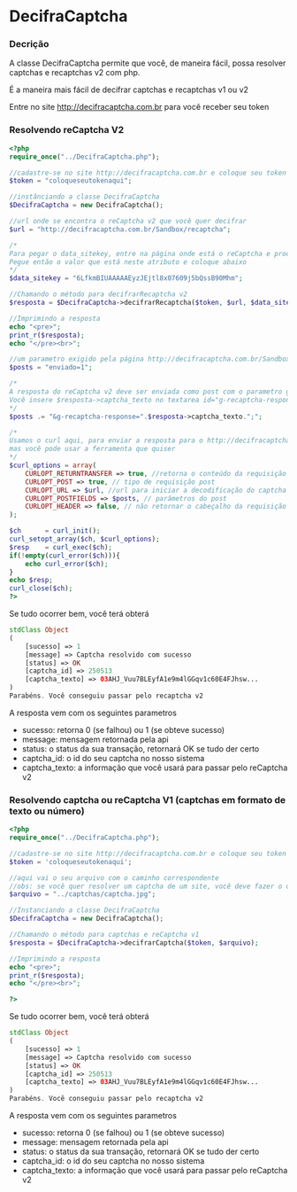 # DecifraCaptcha

### Decrição
A classe DecifraCaptcha permite que você, de maneira fácil, possa resolver captchas e recaptchas v2 com php.

É a maneira mais fácil de decifrar captchas e recaptchas v1 ou v2

Entre no site http://decifracaptcha.com.br para você receber seu token

### Resolvendo reCaptcha V2
```php
<?php 
require_once("../DecifraCaptcha.php");

//cadastre-se no site http://decifracaptcha.com.br e coloque seu token aqui
$token = "coloqueseutokenaqui"; 

//instânciando a classe DecifraCaptcha
$DecifraCaptcha = new DecifraCaptcha();  

//url onde se encontra o reCaptcha v2 que você quer decifrar
$url = "http://decifracaptcha.com.br/Sandbox/recaptcha"; 

/* 
Para pegar o data_sitekey, entre na página onde está o reCaptcha e procure por "data_sitekey". 
Pegue então o valor que está neste atributo e coloque abaixo
*/
$data_sitekey = "6LfkmBIUAAAAAEyzJEjtl8x07609j5bQssB90Mhm"; 

//Chamando o método para decifrarRecaptcha v2
$resposta = $DecifraCaptcha->decifrarRecaptcha($token, $url, $data_sitekey);

//Imprimindo a resposta
echo "<pre>";
print_r($resposta);
echo "</pre><br>";

//um parametro exigido pela página http://decifracaptcha.com.br/Sandbox/recaptcha para validar o captcha
$posts = "enviado=1"; 

/*	
A resposta do reCaptcha v2 deve ser enviada como post com o parametro g-recaptcha-response
Você insere $resposta->captcha_texto no textarea id="g-recaptcha-response" ou envia este parametro como post
*/
$posts .= "&g-recaptcha-response=".$resposta->captcha_texto.";"; 

/*	
Usamos o curl aqui, para enviar a resposta para o http://decifracaptcha.com.br/Sandbox/recaptcha
mas você pode usar a ferramenta que quiser
*/
$curl_options = array(
    CURLOPT_RETURNTRANSFER => true, //retorna o conteúdo da requisição via curl
    CURLOPT_POST => true, // tipo de requisição post
    CURLOPT_URL => $url, //url para iniciar a decodificação do captcha
    CURLOPT_POSTFIELDS => $posts, // parâmetros do post
    CURLOPT_HEADER => false, // não retornar o cabeçalho da requisição
);

$ch      = curl_init();
curl_setopt_array($ch, $curl_options);
$resp    = curl_exec($ch);
if(!empty(curl_error($ch))){
	echo curl_error($ch);
}
echo $resp;
curl_close($ch);
?>
```

Se tudo ocorrer bem, você terá obterá

```php
stdClass Object
(
    [sucesso] => 1
    [message] => Captcha resolvido com sucesso
    [status] => OK
    [captcha_id] => 250513
    [captcha_texto] => 03AHJ_Vuu7BLEyfA1e9m4lGGqv1c60E4FJhsw...
)
Parabéns. Você conseguiu passar pelo recaptcha v2
```
A resposta vem com os seguintes parametros
* sucesso: retorna 0 (se falhou) ou 1 (se obteve sucesso)
* message: mensagem retornada pela api
* status: o status da sua transação, retornará OK se tudo der certo
* captcha_id: o id do seu captcha no nosso sistema
* captcha_texto: a informação que você usará para passar pelo reCaptcha v2

### Resolvendo captcha ou reCaptcha V1 (captchas em formato de texto ou número)
```php
<?php 
require_once("../DecifraCaptcha.php");

//cadastre-se no site http://decifracaptcha.com.br e coloque seu token aqui
$token = 'coloqueseutokenaqui'; 

//aqui vai o seu arquivo com o caminho correspondente
//obs: se você quer resolver um captcha de um site, você deve fazer o download dele primeiro para enviar
$arquivo = "../captchas/captcha.jpg"; 

//Instanciando a classe DecifraCaptcha
$DecifraCaptcha = new DecifraCaptcha();

//Chamando o método para captchas e reCaptcha v1
$resposta = $DecifraCaptcha->decifrarCaptcha($token, $arquivo);

//Imprimindo a resposta
echo "<pre>";
print_r($resposta);
echo "</pre><br>";

?>
```
Se tudo ocorrer bem, você terá obterá

```php
stdClass Object
(
    [sucesso] => 1
    [message] => Captcha resolvido com sucesso
    [status] => OK
    [captcha_id] => 250513
    [captcha_texto] => 03AHJ_Vuu7BLEyfA1e9m4lGGqv1c60E4FJhsw...
)
Parabéns. Você conseguiu passar pelo recaptcha v2
```
A resposta vem com os seguintes parametros
* sucesso: retorna 0 (se falhou) ou 1 (se obteve sucesso)
* message: mensagem retornada pela api
* status: o status da sua transação, retornará OK se tudo der certo
* captcha_id: o id do seu captcha no nosso sistema
* captcha_texto: a informação que você usará para passar pelo reCaptcha v2
